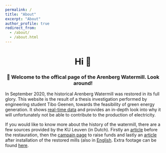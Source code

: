 ```yaml
---
permalink: /
title: "About"
excerpt: "About"
author_profile: true
redirect_from:
  - /about/
  - /about.html
---
```


<h1 align="center">Hi 👋</h1>
<h3 align="center">🏡 Welcome to the offical page of the Arenberg Watermill. Look around!</h3>


In September 2020, the historical Arenberg Watermill was restored in its full glory. This website is the result of a thesis investigation performed by engineering student Tibo Geenen, towards the feasibility of green energy generation. It shows [real-time data](https://arenberg-watermill.github.io/real-time-data/) and provides an in-depth look into why it will unfortunately not be able to contribute to the production of electricity.
 
If you would like to know more about the history of the watermill, there are a few sources provided by the KU Leuven (in Dutch). Firstly an [article](https://nieuws.kuleuven.be/nl/2017/toen-nu-watermolen-arenberg) before the restauration, then the [campain page](https://www.kuleuven.be/fondsenwerving/overons/erfgoed/watermolen/geschiedenis) to raise funds and lastly an [article](https://stories.kuleuven.be/nl/verhalen/watermolen-aan-arenbergkasteel-in-ere-hersteld) after installation of the restored mills (also in [English](https://stories.kuleuven.be/en/stories/iconic-watermill-at-the-arenberg-castle-restored-to-place-of-honour). Extra footage can be found [here](https://www.kuleuven.be/fondsenwerving/overons/erfgoed/watermolen/wandelingen-langs-de-watermolen).
